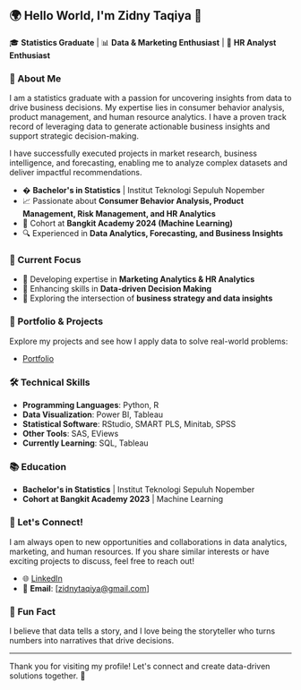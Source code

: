 ## 🌍 Hello World, I'm Zidny Taqiya 👋

🎓 **Statistics Graduate** | 📊 **Data & Marketing Enthusiast** | 💼 **HR Analyst Enthusiast**

### 🚀 About Me

I am a statistics graduate with a passion for uncovering insights from data to drive business decisions. My expertise lies in consumer behavior analysis, product management, and human resource analytics. I have a proven track record of leveraging data to generate actionable business insights and support strategic decision-making.

I have successfully executed projects in market research, business intelligence, and forecasting, enabling me to analyze complex datasets and deliver impactful recommendations.

- � **Bachelor's in Statistics** | Institut Teknologi Sepuluh Nopember
- 📈 Passionate about **Consumer Behavior Analysis, Product Management, Risk Management, and HR Analytics**
- 🤖 Cohort at **Bangkit Academy 2024 (Machine Learning)**
- 🔍 Experienced in **Data Analytics, Forecasting, and Business Insights**

### 🌱 Current Focus

- 🔹 Developing expertise in **Marketing Analytics & HR Analytics**
- 🔹 Enhancing skills in **Data-driven Decision Making**
- 🔹 Exploring the intersection of **business strategy and data insights**

### 📂 Portfolio & Projects

Explore my projects and see how I apply data to solve real-world problems:
- [Portfolio](#https://github.com/zidnytaqiyaaa?tab=repositories)

### 🛠️ Technical Skills

- **Programming Languages**: Python, R
- **Data Visualization**: Power BI, Tableau
- **Statistical Software**: RStudio, SMART PLS, Minitab, SPSS
- **Other Tools**: SAS, EViews
- **Currently Learning**: SQL, Tableau

### 📚 Education

- **Bachelor's in Statistics** | Institut Teknologi Sepuluh Nopember
- **Cohort at Bangkit Academy 2023** | Machine Learning

### 📧 Let's Connect!

I am always open to new opportunities and collaborations in data analytics, marketing, and human resources. If you share similar interests or have exciting projects to discuss, feel free to reach out!

- 🌐 [LinkedIn](https://www.linkedin.com/in/zidnytaqiya)
- 📧 **Email**: [zidnytaqiya@gmail.com]

### 🌟 Fun Fact

I believe that data tells a story, and I love being the storyteller who turns numbers into narratives that drive decisions.

---

Thank you for visiting my profile! Let's connect and create data-driven solutions together. 🚀
